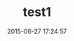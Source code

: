 ---
layout: "inspirer-sites-web-default"
title: "test1"
date: "2015-06-27 17:24:57"
path1: "inspiration"
path2: "ui-design"
path3: "apple-watch"
category: "ui-apple-watch"
tags:
- ui-apple-watch-elements-ui-tables
- ui-apple-watch-composants-ui-notification
element-ui-1: "tables"
element-ui-url-1: "/inspiration/ui-design/apple-watch/elements-ui/tables/"
element-ui-2: "tables"
element-ui-url-2: "/inspiration/ui-design/apple-watch/elements-ui/tables/"
element-ui-3: "tables"
element-ui-url-3: "/inspiration/ui-design/apple-watch/elements-ui/tables/"
composant-ui-1: "tables"
composant-ui-url-1: "/inspiration/ui-design/apple-watch/composants-ui/notification/"
composant-ui-2: "tables"
composant-ui-url-2: "/inspiration/ui-design/apple-watch/composants-ui/notification/"
composant-ui-3: "tables"
composant-ui-url-3: "/inspiration/ui-design/apple-watch/composants-ui/notification/"
url-demo:
image: "inspiration-apple-watch-elements-ui-tables.png"
image-2:
intro: "Two different experiences one during the night and the other during the day explaining the advantages of electric vehicles and charging station."
auteur:
description:
---